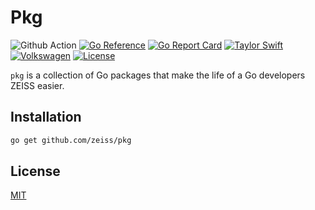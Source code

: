 # Pkg

![Github Action](https://github.com/zeiss/pkg/workflows/main/badge.svg)
[![Go Reference](https://pkg.go.dev/badge/github.com/zeiss/pkg.svg)](https://pkg.go.dev/github.com/zeiss/pkg)
[![Go Report Card](https://goreportcard.com/badge/github.com/zeiss/pkg)](https://goreportcard.com/report/github.com/zeiss/pkg)
[![Taylor Swift](https://img.shields.io/badge/secured%20by-taylor%20swift-brightgreen.svg)](https://twitter.com/SwiftOnSecurity)
[![Volkswagen](https://auchenberg.github.io/volkswagen/volkswargen_ci.svg?v=1)](https://github.com/auchenberg/volkswagen)
[![License](https://img.shields.io/badge/License-Apache%202.0-blue.svg)](https://opensource.org/licenses/Apache-2.0)

`pkg` is a collection of Go packages that make the life of a Go developers ZEISS easier.

## Installation

```bash
go get github.com/zeiss/pkg
```

## License

[MIT](/LICENSE)